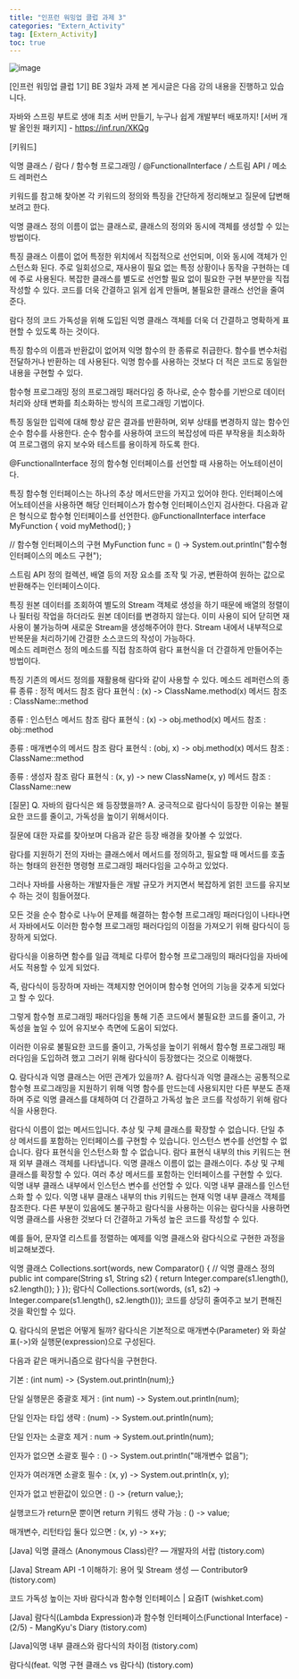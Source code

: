```yaml
---
title: "인프런 워밍업 클럽 과제 3"
categories: "Extern_Activity"
tag: [Extern_Activity]
toc: true
---
```


![image](https://cdn.inflearn.com/public/files/blogs/59a8163c-9170-4c9b-a980-54fd54b09524/%EC%9B%8C%EB%B0%8D%EC%97%85%20%EC%8D%B8%EB%84%A4%EC%9D%BC.png)

[인프런 워밍업 클럽 1기] BE 3일차 과제
본 게시글은 다음 강의 내용을 진행하고 있습니다.

자바와 스프링 부트로 생애 최초 서버 만들기, 누구나 쉽게 개발부터 배포까지! [서버 개발 올인원 패키지] - https://inf.run/XKQg

[키워드]

익명 클래스 / 람다 / 함수형 프로그래밍 / @FunctionalInterface / 스트림 API / 메소드 레퍼런스

키워드를 참고해 찾아본 각 키워드의 정의와 특징을 간단하게 정리해보고 질문에 답변해보려고 한다.

 

익명 클래스
정의
이름이 없는 클래스로, 클래스의 정의와 동시에 객체를 생성할 수 있는 방법이다.

특징
클래스 이름이 없어 특정한 위치에서 직접적으로 선언되며, 이와 동시에 객체가 인스턴스화 된다.
주로 일회성으로, 재사용이 필요 없는 특정 상황이나 동작을 구현하는 데에 주로 사용된다.
복잡한 클래스를 별도로 선언할 필요 없이 필요한 구현 부분만을 직접 작성할 수 있다.
코드를 더욱 간결하고 읽게 쉽게 만들며, 불필요한 클래스 선언을 줄여준다.
 

람다
정의
코드 가독성을 위해 도입된 익명 클래스 객체를 더욱 더 간결하고 명확하게 표현할 수 있도록 하는 것이다.

특징
함수의 이름과 반환값이 없어져 익명 함수의 한 종류로 취급한다.
함수를 변수처럼 전달하거나 반환하는 데 사용된다.
익명 함수를 사용하는 것보다 더 적은 코드로 동일한 내용을 구현할 수 있다.
 

함수형 프로그래밍
정의
프로그래밍 패러다임 중 하나로, 순수 함수를 기반으로 데이터 처리와 상태 변화를 최소화하는 방식의 프로그래밍 기법이다.

특징
동일한 입력에 대해 항상 같은 결과를 반환하며, 외부 상태를 변경하지 않는 함수인 순수 함수를 사용한다.
순수 함수를 사용하여 코드의 복잡성에 따른 부작용을 최소화하여 프로그램의 유지 보수와 테스트를 용이하게 하도록 한다.
 

@FunctionalInterface
정의
함수형 인터페이스를 선언할 때 사용하는 어노테이션이다.

특징
함수형 인터페이스는 하나의 추상 메서드만을 가지고 있어야 한다.
인터페이스에 어노테이션을 사용하면 해당 인터페이스가 함수형 인터페이스인지 검사한다.
다음과 같은 형식으로 함수형 인터페이스를 선언한다.
@FunctionalInterface
interface MyFunction {
    void myMethod();
}

// 함수형 인터페이스의 구현
MyFunction func = () -> System.out.println("함수형 인터페이스의 메소드 구현");
 

스트림 API
정의
컬렉션, 배열 등의 저장 요소를 조작 및 가공, 변환하여 원하는 값으로 반환해주는 인터페이스이다.

특징
원본 데이터를 조회하여 별도의 Stream 객체로 생성을 하기 때문에 배열의 정렬이나 필터링 작업을 하더라도 원본 데이터를 변경하지 않는다.
이미 사용이 되어 닫히면 재사용이 불가능하며 새로운 Stream을 생성해주어야 한다.
Stream 내에서 내부적으로 반복문을 처리하기에 간결한 소스코드의 작성이 가능하다.  
메소드 레퍼런스
정의
메소드를 직접 참조하여 람다 표현식을 더 간결하게 만들어주는 방법이다.

특징
기존의 메서드 정의를 재활용해 람다와 같이 사용할 수 있다.
메소드 레퍼런스의 종류
종류 : 정적 메서드 참조
람다 표현식 : (x) -> ClassName.method(x)
메서드 참조 : ClassName::method

종류 : 인스턴스 메서드 참조
람다 표현식 : (x) -> obj.method(x)
메서드 참조 : obj::method

종류 : 매개변수의 메서드 참조
람다 표현식 : (obj, x) -> obj.method(x)
메서드 참조 : ClassName::method

종류 : 생성자 참조
람다 표현식 : (x, y) -> new ClassName(x, y)
메서드 참조 : ClassName::new
 

[질문]
Q. 자바의 람다식은 왜 등장했을까?
A. 궁극적으로 람다식이 등장한 이유는 불필요한 코드를 줄이고, 가독성을 높이기 위해서이다.

질문에 대한 자료를 찾아보며 다음과 같은 등장 배경을 찾아볼 수 있었다.

람다를 지원하기 전의 자바는 클래스에서 메서드를 정의하고, 필요할 때 메서드를 호출하는 형태의 완전한 명령형 프로그래밍 패러다임을 고수하고 있었다.

그러나 자바를 사용하는 개발자들은 개발 규모가 커지면서 복잡하게 얽힌 코드를 유지보수 하는 것이 힘들어졌다.

모든 것을 순수 함수로 나누어 문제를 해결하는 함수형 프로그래밍 패러다임이 나타나면서 자바에서도 이러한 함수형 프로그래밍 패러다임의 이점을 가져오기 위해 람다식이 등장하게 되었다.

람다식을 이용하면 함수를 일급 객체로 다루어 함수형 프로그래밍의 패러다임을 자바에서도 적용할 수 있게 되었다.

즉, 람다식이 등장하며 자바는 객체지향 언어이며 함수형 언어의 기능을 갖추게 되었다고 할 수 있다.

그렇게 함수형 프로그래밍 패러다임을 통해 기존 코드에서 불필요한 코드를 줄이고, 가독성을 높일 수 있어 유지보수 측면에 도움이 되었다.

이러한 이유로 불필요한 코드를 줄이고, 가독성을 높이기 위해서 함수형 프로그래밍 패러다임을 도입하려 했고 그러기 위해 람다식이 등장했다는 것으로 이해했다.

Q. 람다식과 익명 클래스는 어떤 관계가 있을까?
A. 람다식과 익명 클래스는 공통적으로 함수형 프로그래밍을 지원하기 위해 익명 함수를 만드는데 사용되지만 다른 부분도 존재하며 주로 익명 클래스를 대체하여 더 간결하고 가독성 높은 코드를 작성하기 위해 람다식을 사용한다.

람다식
이름이 없는 메서드입니다.
추상 및 구체 클래스를 확장할 수 없습니다.
단일 추상 메서드를 포함하는 인터페이스를 구현할 수 있습니다.
인스턴스 변수를 선언할 수 없습니다.
람다 표현식을 인스턴스화 할 수 없습니다.
람다 표현식 내부의 this 키워드는 현재 외부 클래스 객체를 나타냅니다.
익명 클래스
이름이 없는 클래스이다.
추상 및 구체 클래스를 확장할 수 있다.
여러 추상 메서드를 포함하는 인터페이스를 구현할 수 있다.
익명 내부 클래스 내부에서 인스턴스 변수를 선언할 수 있다.
익명 내부 클래스를 인스턴스화 할 수 있다.
익명 내부 클래스 내부의 this 키워드는 현재 익명 내부 클래스 객체를 참조한다. 
다른 부분이 있음에도 불구하고 람다식을 사용하는 이유는 람다식을 사용하면 익명 클래스를 사용한 것보다 더 간결하고 가독성 높은 코드를 작성할 수 있다.

예를 들어, 문자열 리스트를 정렬하는 예제를 익명 클래스와 람다식으로 구현한 과정을 비교해보겠다.

익명 클래스
        Collections.sort(words, new Comparator<String>() {
            // 익명 클래스 정의
            public int compare(String s1, String s2) {
                return Integer.compare(s1.length(), s2.length());
            }
        });
람다식
Collections.sort(words, (s1, s2) -> Integer.compare(s1.length(), s2.length()));
코드를 상당히 줄여주고 보기 편해진 것을 확인할 수 있다.

 

Q. 람다식의 문법은 어떻게 될까?
람다식은 기본적으로 매개변수(Parameter) 와 화살표(->)와 실행문(expression)으로 구성된다.

다음과 같은 매커니즘으로 람다식을 구현한다.

기본                        : (int num) -> {System.out.println(num);} 

단일 실행문은 중괄호 제거    : (int num) -> System.out.println(num);

단일 인자는 타입 생략        : (num) -> System.out.println(num);

단일 인자는 소괄호 제거      : num -> System.out.println(num);

인자가 없으면 소괄호 필수    : () -> System.out.println("매개변수 없음"); 

인자가 여러개면 소괄호 필수  : (x, y) -> System.out.println(x, y);

인자가 없고 반환값이 있으면  : () -> {return value;};

실행코드가 return문 뿐이면 return 키워드 생략 가능 : () -> value;

매개변수, 리턴타입 둘다 있으면 : (x, y) -> x+y;
 

[Java] 익명 클래스 (Anonymous Class)란? — 개발자의 서랍 (tistory.com)

[Java] Stream API -1 이해하기: 용어 및 Stream 생성 — Contributor9 (tistory.com)

코드 가독성 높이는 자바 람다식과 함수형 인터페이스 | 요즘IT (wishket.com)

[Java] 람다식(Lambda Expression)과 함수형 인터페이스(Functional Interface) - (2/5) - MangKyu's Diary (tistory.com)

[Java]익명 내부 클래스와 람다식의 차이점 (tistory.com)

람다식(feat. 익명 구현 클래스 vs 람다식) (tistory.com)
